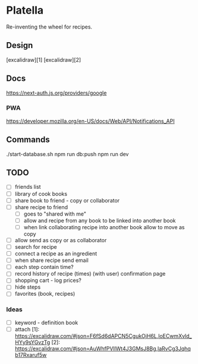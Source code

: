 # Platella

Re-inventing the wheel for recipes.

## Design

[excalidraw][1]
[excalidraw][2]

## Docs

<https://next-auth.js.org/providers/google>

### PWA
<https://developer.mozilla.org/en-US/docs/Web/API/Notifications_API>

## Commands

  ./start-database.sh
  npm run db:push
  npm run dev

## TODO

- [ ] friends list
- [ ] library of cook books
- [ ] share book to friend - copy or collaborator
- [ ] share recipe to friend
  - [ ] goes to "shared with me"
  - [ ] allow and recipe from any book to be linked into another book
  - [ ] when link collaborating recipe into another book allow to move as copy
- [ ] allow send as copy or as collaborator
- [ ] search for recipe
- [ ] connect a recipe as an ingredient
- [ ] when share recipe send email
- [ ] each step contain time?
- [ ] record history of recipe (times) (with user) confirmation page
- [ ] shopping cart - log prices?
- [ ] hide steps
- [ ] favorites (book, recipes)

### Ideas

- [ ] keyword - definition book
- [ ] attach
[1]: <https://excalidraw.com/#json=F6fSd6dAPCN5CgukOjH6L,loECwmXvld_HYy9sYGvzTg>
[2]: <https://excalidraw.com/#json=AuWhfPVllWt4J3GMsJ8Bg,laRvCg3Jqhqb17Rxaruf5w>
